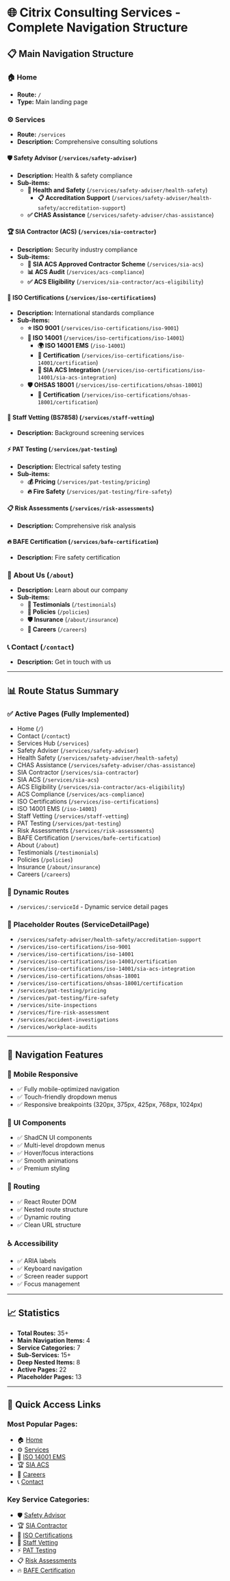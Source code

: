 # 🌐 Citrix Consulting Services - Complete Navigation Structure

## 📋 Main Navigation Structure

### 🏠 **Home**

- **Route:** `/`
- **Type:** Main landing page

### ⚙️ **Services**

- **Route:** `/services`
- **Description:** Comprehensive consulting solutions

#### 🛡️ **Safety Advisor** (`/services/safety-adviser`)

- **Description:** Health & safety compliance
- **Sub-items:**
  - **🏥 Health and Safety** (`/services/safety-adviser/health-safety`)
    - **📋 Accreditation Support** (`/services/safety-adviser/health-safety/accreditation-support`)
  - **✅ CHAS Assistance** (`/services/safety-adviser/chas-assistance`)

#### 🏆 **SIA Contractor (ACS)** (`/services/sia-contractor`)

- **Description:** Security industry compliance
- **Sub-items:**
  - **🔐 SIA ACS Approved Contractor Scheme** (`/services/sia-acs`)
  - **📊 ACS Audit** (`/services/acs-compliance`)
  - **✅ ACS Eligibility** (`/services/sia-contractor/acs-eligibility`)

#### 🏅 **ISO Certifications** (`/services/iso-certifications`)

- **Description:** International standards compliance
- **Sub-items:**
  - **⭐ ISO 9001** (`/services/iso-certifications/iso-9001`)
  - **🌱 ISO 14001** (`/services/iso-certifications/iso-14001`)
    - **🌍 ISO 14001 EMS** (`/iso-14001`)
    - **📜 Certification** (`/services/iso-certifications/iso-14001/certification`)
    - **🔗 SIA ACS Integration** (`/services/iso-certifications/iso-14001/sia-acs-integration`)
  - **🛡️ OHSAS 18001** (`/services/iso-certifications/ohsas-18001`)
    - **📜 Certification** (`/services/iso-certifications/ohsas-18001/certification`)

#### 👥 **Staff Vetting (BS7858)** (`/services/staff-vetting`)

- **Description:** Background screening services

#### ⚡ **PAT Testing** (`/services/pat-testing`)

- **Description:** Electrical safety testing
- **Sub-items:**
  - **💰 Pricing** (`/services/pat-testing/pricing`)
  - **🔥 Fire Safety** (`/services/pat-testing/fire-safety`)

#### 📋 **Risk Assessments** (`/services/risk-assessments`)

- **Description:** Comprehensive risk analysis

#### 🔥 **BAFE Certification** (`/services/bafe-certification`)

- **Description:** Fire safety certification

### 🏢 **About Us** (`/about`)

- **Description:** Learn about our company
- **Sub-items:**
  - **💬 Testimonials** (`/testimonials`)
  - **📄 Policies** (`/policies`)
  - **🛡️ Insurance** (`/about/insurance`)
  - **💼 Careers** (`/careers`)

### 📞 **Contact** (`/contact`)

- **Description:** Get in touch with us

---

## 📊 Route Status Summary

### ✅ **Active Pages (Fully Implemented)**

- Home (`/`)
- Contact (`/contact`)
- Services Hub (`/services`)
- Safety Adviser (`/services/safety-adviser`)
- Health Safety (`/services/safety-adviser/health-safety`)
- CHAS Assistance (`/services/safety-adviser/chas-assistance`)
- SIA Contractor (`/services/sia-contractor`)
- SIA ACS (`/services/sia-acs`)
- ACS Eligibility (`/services/sia-contractor/acs-eligibility`)
- ACS Compliance (`/services/acs-compliance`)
- ISO Certifications (`/services/iso-certifications`)
- ISO 14001 EMS (`/iso-14001`)
- Staff Vetting (`/services/staff-vetting`)
- PAT Testing (`/services/pat-testing`)
- Risk Assessments (`/services/risk-assessments`)
- BAFE Certification (`/services/bafe-certification`)
- About (`/about`)
- Testimonials (`/testimonials`)
- Policies (`/policies`)
- Insurance (`/about/insurance`)
- Careers (`/careers`)

### 🔄 **Dynamic Routes**

- `/services/:serviceId` - Dynamic service detail pages

### 📝 **Placeholder Routes (ServiceDetailPage)**

- `/services/safety-adviser/health-safety/accreditation-support`
- `/services/iso-certifications/iso-9001`
- `/services/iso-certifications/iso-14001`
- `/services/iso-certifications/iso-14001/certification`
- `/services/iso-certifications/iso-14001/sia-acs-integration`
- `/services/iso-certifications/ohsas-18001`
- `/services/iso-certifications/ohsas-18001/certification`
- `/services/pat-testing/pricing`
- `/services/pat-testing/fire-safety`
- `/services/site-inspections`
- `/services/fire-risk-assessment`
- `/services/accident-investigations`
- `/services/workplace-audits`

---

## 🎯 **Navigation Features**

### 📱 **Mobile Responsive**

- ✅ Fully mobile-optimized navigation
- ✅ Touch-friendly dropdown menus
- ✅ Responsive breakpoints (320px, 375px, 425px, 768px, 1024px)

### 🎨 **UI Components**

- ✅ ShadCN UI components
- ✅ Multi-level dropdown menus
- ✅ Hover/focus interactions
- ✅ Smooth animations
- ✅ Premium styling

### 🔗 **Routing**

- ✅ React Router DOM
- ✅ Nested route structure
- ✅ Dynamic routing
- ✅ Clean URL structure

### ♿ **Accessibility**

- ✅ ARIA labels
- ✅ Keyboard navigation
- ✅ Screen reader support
- ✅ Focus management

---

## 📈 **Statistics**

- **Total Routes:** 35+
- **Main Navigation Items:** 4
- **Service Categories:** 7
- **Sub-Services:** 15+
- **Deep Nested Items:** 8
- **Active Pages:** 22
- **Placeholder Pages:** 13

---

## 🚀 **Quick Access Links**

### **Most Popular Pages:**

- 🏠 [Home](/)
- ⚙️ [Services](/services)
- 🏅 [ISO 14001 EMS](/iso-14001)
- 🏆 [SIA ACS](/services/sia-acs)
- 💼 [Careers](/careers)
- 📞 [Contact](/contact)

### **Key Service Categories:**

- 🛡️ [Safety Advisor](/services/safety-adviser)
- 🏆 [SIA Contractor](/services/sia-contractor)
- 🏅 [ISO Certifications](/services/iso-certifications)
- 👥 [Staff Vetting](/services/staff-vetting)
- ⚡ [PAT Testing](/services/pat-testing)
- 📋 [Risk Assessments](/services/risk-assessments)
- 🔥 [BAFE Certification](/services/bafe-certification)
